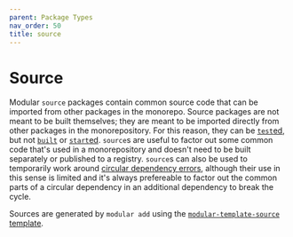 ```yaml
---
parent: Package Types
nav_order: 50
title: source
---
```


# Source

Modular `source` packages contain common source code that can be imported from
other packages in the monorepo. Source packages are not meant to be built
themselves; they are meant to be imported directly from other packages in the
monorepository. For this reason, they can be [`test`ed](../commands/test.md),
but not [`built`](../commands/build.md) or [`start`ed](../commands/start.md).
`source`s are useful to factor out some common code that's used in a
monorepository and doesn't need to be built separately or published to a
registry. `source`s can also be used to temporarily work around
[circular dependency errors](../concepts/circular-dependencies.md), although
their use in this sense is limited and it's always prefereable to factor out the
common parts of a circular dependency in an additional dependency to break the
cycle.

Sources are generated by `modular add` using the
[`modular-template-source`](https://github.com/jpmorganchase/modular/tree/main/packages/modular-template-source)
[template](./template.md).
